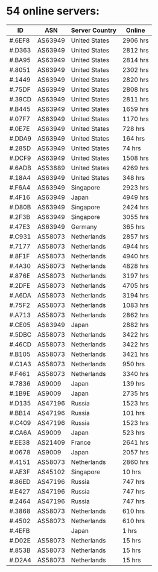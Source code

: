 # 54 online servers:

| ID | ASN | Server Country | Online |
| ------ | ------ | ------ | ------ |
| #.6EF8 | AS63949 | United States | 2906 hrs |
| #.D363 | AS63949 | United States | 2812 hrs |
| #.BA95 | AS63949 | United States | 2814 hrs |
| #.8051 | AS63949 | United States | 2302 hrs |
| #.1449 | AS63949 | United States | 2820 hrs |
| #.75DF | AS63949 | United States | 2808 hrs |
| #.39CD | AS63949 | United States | 2811 hrs |
| #.B445 | AS63949 | United States | 1659 hrs |
| #.07F7 | AS63949 | United States | 1170 hrs |
| #.0E7E | AS63949 | United States | 728 hrs |
| #.DDA9 | AS63949 | United States | 164 hrs |
| #.285D | AS63949 | United States | 74 hrs |
| #.DCF9 | AS63949 | United States | 1508 hrs |
| #.6ADB | AS53889 | United States | 4269 hrs |
| #.18A4 | AS63949 | United States | 348 hrs |
| #.F6A4 | AS63949 | Singapore | 2923 hrs |
| #.4F16 | AS63949 | Japan | 4949 hrs |
| #.D80B | AS63949 | Singapore | 2424 hrs |
| #.2F3B | AS63949 | Singapore | 3055 hrs |
| #.47E3 | AS63949 | Germany | 365 hrs |
| #.C931 | AS58073 | Netherlands | 2857 hrs |
| #.7177 | AS58073 | Netherlands | 4944 hrs |
| #.8F1F | AS58073 | Netherlands | 4940 hrs |
| #.4A30 | AS58073 | Netherlands | 4828 hrs |
| #.876E | AS58073 | Netherlands | 3197 hrs |
| #.2DFE | AS58073 | Netherlands | 4705 hrs |
| #.A6DA | AS58073 | Netherlands | 3194 hrs |
| #.75F2 | AS58073 | Netherlands | 1083 hrs |
| #.A713 | AS58073 | Netherlands | 2862 hrs |
| #.CE05 | AS63949 | Japan | 2882 hrs |
| #.5DBC | AS58073 | Netherlands | 3422 hrs |
| #.46CD | AS58073 | Netherlands | 3422 hrs |
| #.B105 | AS58073 | Netherlands | 3421 hrs |
| #.C1A3 | AS58073 | Netherlands | 950 hrs |
| #.F461 | AS58073 | Netherlands | 3340 hrs |
| #.7836 | AS9009 | Japan | 139 hrs |
| #.1B9E | AS9009 | Japan | 2735 hrs |
| #.D135 | AS47196 | Russia | 1523 hrs |
| #.BB14 | AS47196 | Russia | 101 hrs |
| #.C409 | AS47196 | Russia | 1523 hrs |
| #.CA6A | AS9009 | Japan | 523 hrs |
| #.EE38 | AS21409 | France | 2641 hrs |
| #.0678 | AS9009 | Japan | 2057 hrs |
| #.4151 | AS58073 | Netherlands | 2860 hrs |
| #.AE3F | AS45102 | Singapore | 10 hrs |
| #.86ED | AS47196 | Russia | 747 hrs |
| #.E427 | AS47196 | Russia | 747 hrs |
| #.2464 | AS47196 | Russia | 747 hrs |
| #.3868 | AS58073 | Netherlands | 610 hrs |
| #.4502 | AS58073 | Netherlands | 610 hrs |
| #.4EFB |  | Japan | 1 hrs |
| #.D02E | AS58073 | Netherlands | 15 hrs |
| #.853B | AS58073 | Netherlands | 15 hrs |
| #.D2A4 | AS58073 | Netherlands | 15 hrs |

